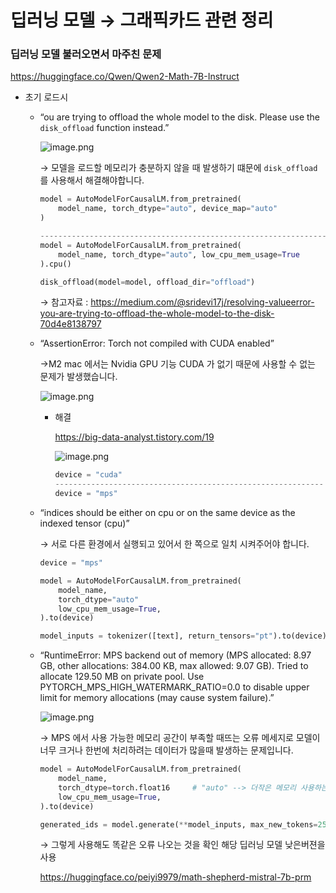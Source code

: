 # 딥러닝 모델 → 그래픽카드 관련 정리

### 딥러닝 모델 불러오면서 마주친 문제

https://huggingface.co/Qwen/Qwen2-Math-7B-Instruct

- 초기 로드시
    - “ou are trying to offload the whole model to the disk. Please use the `disk_offload` function instead.”
        
        ![image.png](../%E1%84%8C%E1%85%A6%E1%84%86%E1%85%A9%E1%86%A8%20%E1%84%8B%E1%85%A5%E1%86%B9%E1%84%8B%E1%85%B3%E1%86%B7%2035d1add0447a492f81bc2b4821e80635/%E1%84%83%E1%85%B5%E1%86%B8%E1%84%85%E1%85%A5%E1%84%82%E1%85%B5%E1%86%BC%20%E1%84%86%E1%85%A9%E1%84%83%E1%85%A6%E1%86%AF%2010a7604d886e80d3b4bed3d0d7de907b/image.png)
        
        → 모델을 로드할 메모리가 충분하지 않을 때 발생하기 떄문에 `disk_offload` 를 사용해서 해결해야합니다. 
        
        ```python
        model = AutoModelForCausalLM.from_pretrained(
            model_name, torch_dtype="auto", device_map="auto"
        )
        
        ----------------------------------------------------------------
        model = AutoModelForCausalLM.from_pretrained(
            model_name, torch_dtype="auto", low_cpu_mem_usage=True
        ).cpu()
        
        disk_offload(model=model, offload_dir="offload")
        ```
        
        → 참고자료 : https://medium.com/@sridevi17j/resolving-valueerror-you-are-trying-to-offload-the-whole-model-to-the-disk-70d4e8138797
        
    - “AssertionError: Torch not compiled with CUDA enabled”
        
        →M2 mac 에서는 Nvidia GPU 기능 CUDA 가 없기 때문에 사용할 수 없는 문제가 발생했습니다. 
        
        ![image.png](../%E1%84%8C%E1%85%A6%E1%84%86%E1%85%A9%E1%86%A8%20%E1%84%8B%E1%85%A5%E1%86%B9%E1%84%8B%E1%85%B3%E1%86%B7%2035d1add0447a492f81bc2b4821e80635/%E1%84%83%E1%85%B5%E1%86%B8%E1%84%85%E1%85%A5%E1%84%82%E1%85%B5%E1%86%BC%20%E1%84%86%E1%85%A9%E1%84%83%E1%85%A6%E1%86%AF%2010a7604d886e80d3b4bed3d0d7de907b/image%201.png)
        
        - 해결
            
            https://big-data-analyst.tistory.com/19
            
            ![image.png](../%E1%84%8C%E1%85%A6%E1%84%86%E1%85%A9%E1%86%A8%20%E1%84%8B%E1%85%A5%E1%86%B9%E1%84%8B%E1%85%B3%E1%86%B7%2035d1add0447a492f81bc2b4821e80635/%E1%84%83%E1%85%B5%E1%86%B8%E1%84%85%E1%85%A5%E1%84%82%E1%85%B5%E1%86%BC%20%E1%84%86%E1%85%A9%E1%84%83%E1%85%A6%E1%86%AF%2010a7604d886e80d3b4bed3d0d7de907b/image%202.png)
            
            ```python
            device = "cuda"
            ------------------------------------------------------------
            device = "mps"
            ```
            
    - “indices should be either on cpu or on the same device as the indexed tensor (cpu)”
        
        → 서로 다른 환경에서 실행되고 있어서 한 쪽으로 일치 시켜주어야 합니다. 
        
        ```python
        device = "mps"
        
        model = AutoModelForCausalLM.from_pretrained(
            model_name,
            torch_dtype="auto"
            low_cpu_mem_usage=True,     
        ).to(device)
        
        model_inputs = tokenizer([text], return_tensors="pt").to(device)
        ```
        
    - “RuntimeError: MPS backend out of memory (MPS allocated: 8.97 GB, other allocations: 384.00 KB, max allowed: 9.07 GB). Tried to allocate 129.50 MB on private pool. Use PYTORCH_MPS_HIGH_WATERMARK_RATIO=0.0 to disable upper limit for memory allocations (may cause system failure).”
        
        ![image.png](../%E1%84%8C%E1%85%A6%E1%84%86%E1%85%A9%E1%86%A8%20%E1%84%8B%E1%85%A5%E1%86%B9%E1%84%8B%E1%85%B3%E1%86%B7%2035d1add0447a492f81bc2b4821e80635/%E1%84%83%E1%85%B5%E1%86%B8%E1%84%85%E1%85%A5%E1%84%82%E1%85%B5%E1%86%BC%20%E1%84%86%E1%85%A9%E1%84%83%E1%85%A6%E1%86%AF%2010a7604d886e80d3b4bed3d0d7de907b/image%203.png)
        
        → MPS 에서 사용 가능한 메모리 공간이 부족할 때뜨는 오류 메세지로 모델이 너무 크거나 한번에 처리하려는 데이터가 많을때 발생하는 문제입니다.
        
        ```python
        model = AutoModelForCausalLM.from_pretrained(
            model_name,
            torch_dtype=torch.float16     # "auto" --> 더작은 메모리 사용하는 "float16" 변경
            low_cpu_mem_usage=True,     
        ).to(device)
        
        generated_ids = model.generate(**model_inputs, max_new_tokens=256)  #한번에 처리하는 512 --> 256 으로 변경
        ```
        
        → 그렇게 사용해도 똑같은 오류 나오는 것을 확인 해당 딥러닝 모델 낮은버젼을 사용 
        
        https://huggingface.co/peiyi9979/math-shepherd-mistral-7b-prm